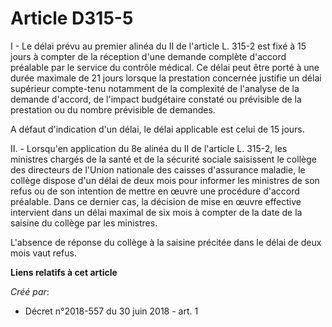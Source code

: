 # Article D315-5

I - Le délai prévu au premier alinéa du II de l'article L. 315-2 est fixé à 15 jours à compter de la réception d'une demande
complète d'accord préalable par le service du contrôle médical. Ce délai peut être porté à une durée maximale de 21 jours
lorsque la prestation concernée justifie un délai supérieur compte-tenu notamment de la complexité de l'analyse de la demande
d'accord, de l'impact budgétaire constaté ou prévisible de la prestation ou du nombre prévisible de demandes.

A défaut d'indication d'un délai, le délai applicable est celui de 15 jours.

II. - Lorsqu'en application du 8e alinéa du II de l'article L. 315-2, les ministres chargés de la santé et de la sécurité
sociale saisissent le collège des directeurs de l'Union nationale des caisses d'assurance maladie, le collège dispose d'un
délai de deux mois pour informer les ministres de son refus ou de son intention de mettre en œuvre une procédure d'accord
préalable. Dans ce dernier cas, la décision de mise en œuvre effective intervient dans un délai maximal de six mois à compter
de la date de la saisine du collège par les ministres.

L'absence de réponse du collège à la saisine précitée dans le délai de deux mois vaut refus.

**Liens relatifs à cet article**

_Créé par_:

  - Décret n°2018-557 du 30 juin 2018 - art. 1
